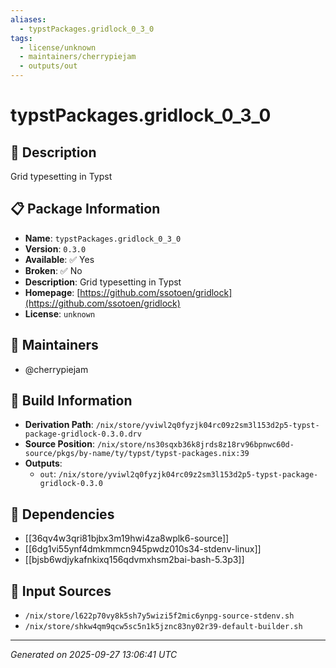 ```yaml
---
aliases:
  - typstPackages.gridlock_0_3_0
tags:
  - license/unknown
  - maintainers/cherrypiejam
  - outputs/out
---
```


# typstPackages.gridlock_0_3_0

## 📝 Description

Grid typesetting in Typst

## 📋 Package Information

- **Name**: `typstPackages.gridlock_0_3_0`
- **Version**: `0.3.0`
- **Available**: ✅ Yes
- **Broken**: ✅ No
- **Description**: Grid typesetting in Typst
- **Homepage**: [https://github.com/ssotoen/gridlock](https://github.com/ssotoen/gridlock)
- **License**: `unknown`
## 👥 Maintainers

- @cherrypiejam


## 🔧 Build Information

- **Derivation Path**: `/nix/store/yviwl2q0fyzjk04rc09z2sm3l153d2p5-typst-package-gridlock-0.3.0.drv`
- **Source Position**: `/nix/store/ns30sqxb36k8jrds8z18rv96bpnwc60d-source/pkgs/by-name/ty/typst/typst-packages.nix:39`
- **Outputs**:
  - `out`:  `/nix/store/yviwl2q0fyzjk04rc09z2sm3l153d2p5-typst-package-gridlock-0.3.0`

## 🔗 Dependencies

- [[36qv4w3qri81bjbx3m19hwi4za8wplk6-source]]
- [[6dg1vi55ynf4dmkmmcn945pwdz010s34-stdenv-linux]]
- [[bjsb6wdjykafnkixq156qdvmxhsm2bai-bash-5.3p3]]

## 📁 Input Sources

- `/nix/store/l622p70vy8k5sh7y5wizi5f2mic6ynpg-source-stdenv.sh`
- `/nix/store/shkw4qm9qcw5sc5n1k5jznc83ny02r39-default-builder.sh`

---
*Generated on 2025-09-27 13:06:41 UTC*
